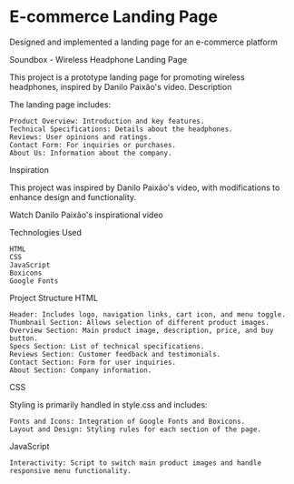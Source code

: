 # E-commerce Landing Page
 Designed and implemented a landing page for an e-commerce platform

 Soundbox - Wireless Headphone Landing Page

This project is a prototype landing page for promoting wireless headphones, inspired by Danilo Paixão's video.
Description

The landing page includes:

    Product Overview: Introduction and key features.
    Technical Specifications: Details about the headphones.
    Reviews: User opinions and ratings.
    Contact Form: For inquiries or purchases.
    About Us: Information about the company.

Inspiration

This project was inspired by Danilo Paixão's video, with modifications to enhance design and functionality.

Watch Danilo Paixão's inspirational video

Technologies Used

    HTML
    CSS
    JavaScript
    Boxicons
    Google Fonts

Project Structure
HTML

    Header: Includes logo, navigation links, cart icon, and menu toggle.
    Thumbnail Section: Allows selection of different product images.
    Overview Section: Main product image, description, price, and buy button.
    Specs Section: List of technical specifications.
    Reviews Section: Customer feedback and testimonials.
    Contact Section: Form for user inquiries.
    About Section: Company information.

CSS

Styling is primarily handled in style.css and includes:

    Fonts and Icons: Integration of Google Fonts and Boxicons.
    Layout and Design: Styling rules for each section of the page.

JavaScript

    Interactivity: Script to switch main product images and handle responsive menu functionality.